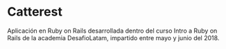 # Catterest

Aplicación en Ruby on Rails desarrollada dentro del curso Intro a Ruby on Rails de la academia DesafioLatam, impartido entre mayo y junio del 2018.
